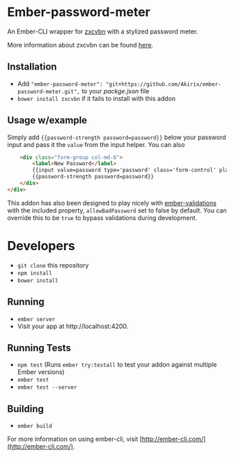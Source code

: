 # Ember-password-meter


An Ember-CLI wrapper for [zxcvbn](https://github.com/dropbox/zxcvbn) with a stylized password meter.

More information about zxcvbn can be found [here](https://github.com/dropbox/zxcvbn#usage).

## Installation

* Add `"ember-password-meter": "git+https://github.com/Akirix/ember-password-meter.git",` to your _packge.json_ file  
* `bower install zxcvbn` if it fails to install with this addon  

## Usage w/example  
Simply add `{{password-strength password=password}}` below your password input and pass it the `value` from the input helper.
You can also 

```html
    <div class="form-group col-md-6">
        <label>New Password</label>
        {{input value=password type='password' class='form-control' placeholder='New Password'}} <br />
        {{password-strength password=password}}
    </div>
</div>
```

This addon has also been designed to play nicely with [ember-validations](https://github.com/DockYard/ember-validations) with the included property, `allowBadPassword` set 
to false by default. You can override this to be `true` to bypass validations during development.  

# Developers

* `git clone` this repository
* `npm install`
* `bower install`

## Running

* `ember server`
* Visit your app at http://localhost:4200.

## Running Tests

* `npm test` (Runs `ember try:testall` to test your addon against multiple Ember versions)
* `ember test`
* `ember test --server`

## Building

* `ember build`

For more information on using ember-cli, visit [http://ember-cli.com/](http://ember-cli.com/).
